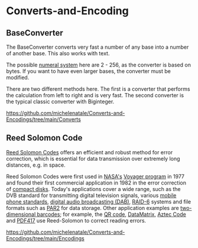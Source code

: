 # Converts-and-Encoding

## BaseConverter

The BaseConverter converts very fast a number of any base into a number of another base. This also works with text.

The possible [numeral system](https://en.wikipedia.org/wiki/Numeral_system) here are 2 - 256, as the converter is based on bytes. If you want to have even larger bases, the converter must be modified.

There are two different methods here. The first is a converter that performs the calculation from left to right and is very fast. The second converter is the typical classic converter with Biginteger.  

https://github.com/michelenatale/Converts-and-Encodings/tree/main/Converts


## Reed Solomon Code
[Reed Solomon Codes](https://en.wikipedia.org/wiki/Reed%E2%80%93Solomon_error_correction) offers an efficient and robust method for error correction, which is essential for data transmission over extremely long distances, e.g. in space. 
 
Reed Solomon Codes were first used in [NASA's](https://en.wikipedia.org/wiki/NASA) [Voyager program](https://en.wikipedia.org/wiki/Voyager_program) in 1977 and found their first commercial application in 1982 in the error correction of [compact disks](https://en.wikipedia.org/wiki/Compact_disc). Today's applications cover a wide range, such as the DVB standard for transmitting digital television signals, various [mobile phone standards](https://en.wikipedia.org/wiki/Mobile_telephony), [digital audio broadcasting (DAB)](https://de.wikipedia.org/wiki/Digital_Audio_Broadcasting), [RAID-6](https://en.wikipedia.org/wiki/RAID_6) systems and file formats such as [PAR2](https://en.wikipedia.org/wiki/Parchive#Par2) for data storage. Other application examples are [two-dimensional barcodes](https://de.wikipedia.org/wiki/2D-Code); for example, the [QR code](https://en.wikipedia.org/wiki/QR_code), [DataMatrix](https://en.wikipedia.org/wiki/Data_Matrix), [Aztec Code](https://en.wikipedia.org/wiki/Aztec_Code) and [PDF417](https://en.wikipedia.org/wiki/PDF417) use Reed-Solomon to correct reading errors. 
 
https://github.com/michelenatale/Converts-and-Encodings/tree/main/Encodings
